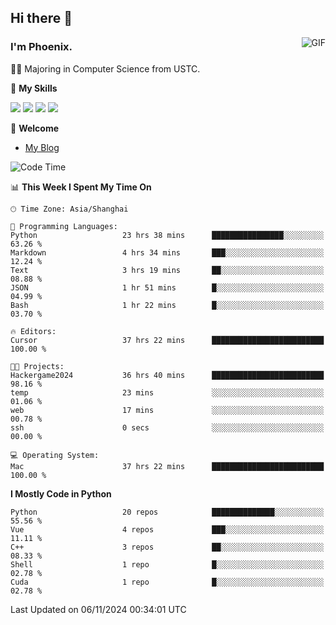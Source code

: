 ## Hi there 👋
<img align="right" alt="GIF" src="https://raw.githubusercontent.com/JoeyBling/JoeyBling/master/pic/pusheencode.gif" />

### I'm Phoenix.

👨‍🎓 Majoring in Computer Science from USTC.

🌟 **My Skills**

![](https://img.shields.io/badge/-Python-3e74a2?style=flat-square&logo=Python&logoColor=fff)
![](https://img.shields.io/badge/-C++-9f62a5?style=flat&logo=cplusplus&logoColor=white)
![](https://img.shields.io/badge/-Linux-185886?style=flat-square&logo=Linux&logoColor=fff)
![](https://img.shields.io/badge/-Rust-ff4136?style=flat-square&logo=Rust&logoColor=fff)

💬 **Welcome**

- [My Blog](https://ysy-phoenix.github.io/)

<!--START_SECTION:waka-->
![Code Time](http://img.shields.io/badge/Code%20Time-918%20hrs%209%20mins-blue)

📊 **This Week I Spent My Time On** 

```text
🕑︎ Time Zone: Asia/Shanghai

💬 Programming Languages: 
Python                   23 hrs 38 mins      ████████████████░░░░░░░░░   63.26 % 
Markdown                 4 hrs 34 mins       ███░░░░░░░░░░░░░░░░░░░░░░   12.24 % 
Text                     3 hrs 19 mins       ██░░░░░░░░░░░░░░░░░░░░░░░   08.88 % 
JSON                     1 hr 51 mins        █░░░░░░░░░░░░░░░░░░░░░░░░   04.99 % 
Bash                     1 hr 22 mins        █░░░░░░░░░░░░░░░░░░░░░░░░   03.70 % 

🔥 Editors: 
Cursor                   37 hrs 22 mins      █████████████████████████   100.00 % 

🐱‍💻 Projects: 
Hackergame2024           36 hrs 40 mins      █████████████████████████   98.16 % 
temp                     23 mins             ░░░░░░░░░░░░░░░░░░░░░░░░░   01.06 % 
web                      17 mins             ░░░░░░░░░░░░░░░░░░░░░░░░░   00.78 % 
ssh                      0 secs              ░░░░░░░░░░░░░░░░░░░░░░░░░   00.00 % 

💻 Operating System: 
Mac                      37 hrs 22 mins      █████████████████████████   100.00 % 
```

**I Mostly Code in Python** 

```text
Python                   20 repos            ██████████████░░░░░░░░░░░   55.56 % 
Vue                      4 repos             ███░░░░░░░░░░░░░░░░░░░░░░   11.11 % 
C++                      3 repos             ██░░░░░░░░░░░░░░░░░░░░░░░   08.33 % 
Shell                    1 repo              █░░░░░░░░░░░░░░░░░░░░░░░░   02.78 % 
Cuda                     1 repo              █░░░░░░░░░░░░░░░░░░░░░░░░   02.78 % 
```




 Last Updated on 06/11/2024 00:34:01 UTC
<!--END_SECTION:waka-->

<!--
**ysy-phoenix/ysy-phoenix** is a ✨ _special_ ✨ repository because its `README.md` (this file) appears on your GitHub profile.

Here are some ideas to get you started:

- 🔭 I’m currently working on ...
- 🌱 I’m currently learning ...
- 👯 I’m looking to collaborate on ...
- 🤔 I’m looking for help with ...
- 💬 Ask me about ...
- 📫 How to reach me: ...
- 😄 Pronouns: ...
- ⚡ Fun fact: ...
-->
